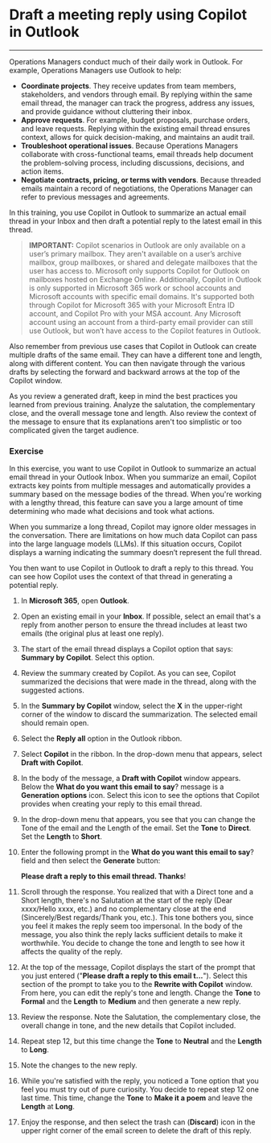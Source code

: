 # Draft a meeting reply using Copilot in Outlook
---
Operations Managers conduct much of their daily work in Outlook. For example, Operations Managers use Outlook to help:

 -  **Coordinate projects**. They receive updates from team members, stakeholders, and vendors through email. By replying within the same email thread, the manager can track the progress, address any issues, and provide guidance without cluttering their inbox.
 -  **Approve requests**. For example, budget proposals, purchase orders, and leave requests. Replying within the existing email thread ensures context, allows for quick decision-making, and maintains an audit trail.
 -  **Troubleshoot operational issues**. Because Operations Managers collaborate with cross-functional teams, email threads help document the problem-solving process, including discussions, decisions, and action items.
 -  **Negotiate contracts, pricing, or terms with vendors**. Because threaded emails maintain a record of negotiations, the Operations Manager can refer to previous messages and agreements.<br>

In this training, you use Copilot in Outlook to summarize an actual email thread in your Inbox and then draft a potential reply to the latest email in this thread.

> **IMPORTANT:** Copilot scenarios in Outlook are only available on a user’s primary mailbox. They aren't available on a user’s archive mailbox, group mailboxes, or shared and delegate mailboxes that the user has access to. Microsoft only supports Copilot for Outlook on mailboxes hosted on Exchange Online. Additionally, Copilot in Outlook is only supported in Microsoft 365 work or school accounts and Microsoft accounts with specific email domains. It's supported both through Copilot for Microsoft 365 with your Microsoft Entra ID account, and Copilot Pro with your MSA account. Any Microsoft account using an account from a third-party email provider can still use Outlook, but won’t have access to the Copilot features in Outlook.

Also remember from previous use cases that Copilot in Outlook can create multiple drafts of the same email. They can have a different tone and length, along with different content. You can then navigate through the various drafts by selecting the forward and backward arrows at the top of the Copilot window.

As you review a generated draft, keep in mind the best practices you learned from previous training. Analyze the salutation, the complementary close, and the overall message tone and length. Also review the context of the message to ensure that its explanations aren't too simplistic or too complicated given the target audience.

### Exercise

In this exercise, you want to use Copilot in Outlook to summarize an actual email thread in your Outlook Inbox. When you summarize an email, Copilot extracts key points from multiple messages and automatically provides a summary based on the message bodies of the thread. When you're working with a lengthy thread, this feature can save you a large amount of time determining who made what decisions and took what actions.

When you summarize a long thread, Copilot may ignore older messages in the conversation. There are limitations on how much data Copilot can pass into the large language models (LLMs). If this situation occurs, Copilot displays a warning indicating the summary doesn’t represent the full thread.

You then want to use Copilot in Outlook to draft a reply to this thread. You can see how Copilot uses the context of that thread in generating a potential reply.

1.  In **Microsoft 365**, open **Outlook**.
2.  Open an existing email in your **Inbox**. If possible, select an email that's a reply from another person to ensure the thread includes at least two emails (the original plus at least one reply).
3.  The start of the email thread displays a Copilot option that says: **Summary by Copilot**. Select this option.
4.  Review the summary created by Copilot. As you can see, Copilot summarized the decisions that were made in the thread, along with the suggested actions.
5.  In the **Summary by Copilot** window, select the **X** in the upper-right corner of the window to discard the summarization. The selected email should remain open.
6.  Select the **Reply all** option in the Outlook ribbon.
7.  Select **Copilot** in the ribbon. In the drop-down menu that appears, select **Draft with Copilot**.
8.  In the body of the message, a **Draft with Copilot** window appears. Below the **What do you want this email to say**? message is a **Generation options** icon. Select this icon to see the options that Copilot provides when creating your reply to this email thread.
9.  In the drop-down menu that appears, you see that you can change the Tone of the email and the Length of the email. Set the **Tone** to **Direct**. Set the **Length** to **Short**.
10. Enter the following prompt in the **What do you want this email to say**? field and then select the **Generate** button:
    
    **Please draft a reply to this email thread. Thanks**!
11. Scroll through the response. You realized that with a Direct tone and a Short length, there's no Salutation at the start of the reply (Dear xxxx/Hello xxxx, etc.) and no complementary close at the end (Sincerely/Best regards/Thank you, etc.). This tone bothers you, since you feel it makes the reply seem too impersonal. In the body of the message, you also think the reply lacks sufficient details to make it worthwhile. You decide to change the tone and length to see how it affects the quality of the reply.
12. At the top of the message, Copilot displays the start of the prompt that you just entered ("**Please draft a reply to this email t...**"). Select this section of the prompt to take you to the **Rewrite with Copilot** window. From here, you can edit the reply's tone and length. Change the **Tone** to **Formal** and the **Length** to **Medium** and then generate a new reply.
13. Review the response. Note the Salutation, the complementary close, the overall change in tone, and the new details that Copilot included.
14. Repeat step 12, but this time change the **Tone** to **Neutral** and the **Length** to **Long**.
15. Note the changes to the new reply.
16. While you're satisfied with the reply, you noticed a Tone option that you feel you must try out of pure curiosity. You decide to repeat step 12 one last time. This time, change the **Tone** to **Make it a poem** and leave the **Length** at **Long**.
17. Enjoy the response, and then select the trash can (**Discard**) icon in the upper right corner of the email screen to delete the draft of this reply.
